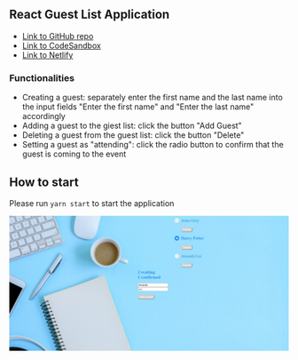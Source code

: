 ## React Guest List Application

- [Link to GitHub repo](https://github.com/anastasiia-lk/react-guest-list)
- [Link to CodeSandbox](https://codesandbox.io/s/recursing-snow-5x881)
- [Link to Netlify](https://priceless-pike-8d087b.netlify.app/)

### Functionalities

- Creating a guest: separately enter the first name and the last name into the input fields "Enter the first name" and "Enter the last name" accordingly
- Adding a guest to the giest list: click the button "Add Guest"
- Deleting a guest from the guest list: click the button "Delete"
- Setting a guest as "attending": click the radio button to confirm that the guest is coming to the event

## How to start

Please run `yarn start` to start the application

![Screenshot](./src/screenshot.jpg)
